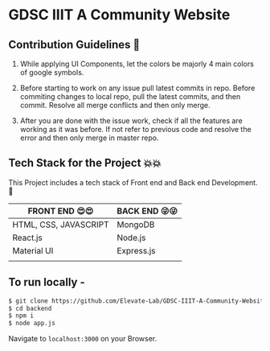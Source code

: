 # GDSC IIIT A Community Website

## Contribution Guidelines :key:

1. While applying UI Components, let the colors be majorly 4 main colors of google symbols.

1. Before starting to work on any issue pull latest commits in repo. Before commiting changes to local repo, pull the latest commits, and then commit. Resolve all merge conflicts and then only merge. 

1. After you are done with the issue work, check if all the features are working as it was before. If not refer to previous code and resolve the error and then only merge in master repo.


##  Tech Stack for the Project :collision::collision:

This Project includes a tech stack of Front end and Back end Development.:cop:

| FRONT END    :heart_eyes::heart_eyes: | BACK END     :stuck_out_tongue_winking_eye::stuck_out_tongue_winking_eye:           |
| ------------------------------------- | ------------------------------------------------------------------------------------|
| HTML, CSS, JAVASCRIPT                 |    MongoDB                                                                          |
| React.js                              |    Node.js                                                                          |
| Material UI                           |    Express.js                                                                       |
|                                       |                                                                                     |


## To run locally - 
```bash
$ git clone https://github.com/Elevate-Lab/GDSC-IIIT-A-Community-Website.git
$ cd backend
$ npm i
$ node app.js
```
Navigate to `localhost:3000` on your Browser.
